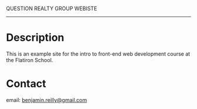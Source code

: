 QUESTION REALTY GROUP WEBISTE

---

# Description 

This is an example site for the intro to front-end web development course at the Flatiron School.

# Contact

email: benjamin.reilly@gmail.com 